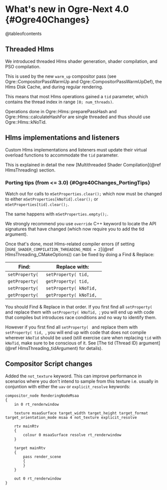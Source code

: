 # What's new in Ogre-Next 4.0 {#Ogre40Changes}

@tableofcontents

## Threaded Hlms

We introduced threaded Hlms shader generation, shader compilation, and PSO compilation.

This is used by the new `warm_up` compositor pass (see Ogre::CompositorPassWarmUp and Ogre::CompositorPassWarmUpDef), the Hlms Disk Cache, and during regular rendering.

This means that most Hlms operations gained a `tid` parameter, which contains the thread index in range `[0; num_threads)`.

Operations done in Ogre::Hlms::preparePassHash and Ogre::Hlms::calculateHashFor are single threaded and thus should use Ogre::Hlms::kNoTid.

## Hlms implementations and listeners

Custom Hlms implementations and listeners must update their virtual overload functions to accommodate the `tid` parameter.

This is explained in detail the new [Multithreaded Shader Compilation](@ref HlmsThreading) section.

### Porting tips (from <= 3.0) {#Ogre40Changes_PortingTips}

Watch out for calls to `mSetProperties.clear();` which now must be changed to either `mSetProperties[kNoTid].clear();` or `mSetProperties[tid].clear();`.

The same happens with `mSetProperties.empty();`.

We strongly recommend you use `override` C++ keyword to locate the API signatures that have changed (which now require you to add the tid argument).

Once that's done, most Hlms-related compiler errors (if setting [`OGRE_SHADER_COMPILATION_THREADING_MODE = 2`](@ref HlmsThreading_CMakeOptions)) can be fixed by doing a Find & Replace:

| Find:           | Replace with:           |
|-----------------|-------------------------|
| `setProperty( ` | `setProperty( tid, `    |
| `getProperty( ` | `getProperty( tid, `    |
| `setProperty( ` | `setProperty( kNoTid, ` |
| `getProperty( ` | `getProperty( kNoTid, ` |

You should Find & Replace in that order. If you first find all `setProperty( ` and replace them with `setProperty( kNoTid, `; you will end up with code that compiles but introduces race conditions and no way to identify them.

However if you first find all `setProperty( ` and replace them with `setProperty( tid, `, you will end up with code that does not compile wherever `kNoTid` should be used (still exercise care when replacing `tid` with `kNoTid`, make sure to be conscious of it. See [The tid (Thread ID) argument](@ref HlmsThreading_tidArgument) for details).

## Compositor Script changes

Added the `not_texture` keyword. This can improve performance in scenarios where you don't intend to sample from this texture i.e. usually in conjuntion with either the `uav` or `explicit_resolve` keywords:

```
compositor_node RenderingNodeMsaa
{
	in 0 rt_renderwindow

	texture msaaSurface target_width target_height target_format target_orientation_mode msaa 4 not_texture explicit_resolve

	rtv mainRtv
	{
		colour 0 msaaSurface resolve rt_renderwindow
	}

	target mainRtv
	{
		pass render_scene
		{
		}
	}

	out 0 rt_renderwindow
}
```